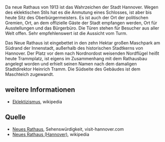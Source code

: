Da neue Rathaus von 1913 ist das Wahrzeichen der Stadt Hannover. Wegen des eklektischen Stils hat es die Anmutung eines Schlosses, ist aber bis heute Sitz des Oberbürgermeisters. 
Es ist auch der Ort der politischen Gremien, Ort, an dem offizielle Gäste der Stadt empfangen werden, Ort für Ausstellungen und das Bürgerbüro.
Die Türen stehen für Besucher aus aller Welt offen. Sehr empfehlenswert ist die Aussicht vom Turm.

Das Neue Rathaus ist eingebettet in den zehn Hektar großen Maschpark am Südrand der Innenstadt, außerhalb des historischen 
Stadtkerns von Hannover. Der Platz vor dem nach Nordnordost weisenden Nordflügel heißt heute Trammplatz, ist eigens im 
Zusammenhang mit dem Rathausbau angelegt worden und erhielt seinen Namen nach dem damaligen Stadtdirektor Heinrich Tramm. 
Die Südseite des Gebäudes ist dem Maschteich zugewandt.

weitere Informationen
---------------------

* [Eklektizismus], wikipedia

Quelle
------

* [Neues Rathaus], Sehenswürdigkeit, visit-hannover.com 
* [Neues Rathaus (Hannover)], wikipedia

[Neues Rathaus]: https://www.visit-hannover.com/Sehenswürdigkeiten-Stadttouren/Sehenswürdigkeiten/Auf-den-Spuren/Auf-den-Spuren-von-Gottfried-Wilhelm-Leibniz/Neues-Rathaus
[Neues Rathaus (Hannover)]: https://de.wikipedia.org/wiki/Neues_Rathaus_(Hannover)
[Eklektizismus]: https://de.wikipedia.org/wiki/Eklektizismus